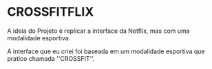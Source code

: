# CROSSFITFLIX

A ideia do Projeto é replicar a interface da Netflix, mas com uma modalidade esportiva.


A interface que eu criei foi baseada em um modalidade esportiva que pratico chamada ''CROSSFIT''.
